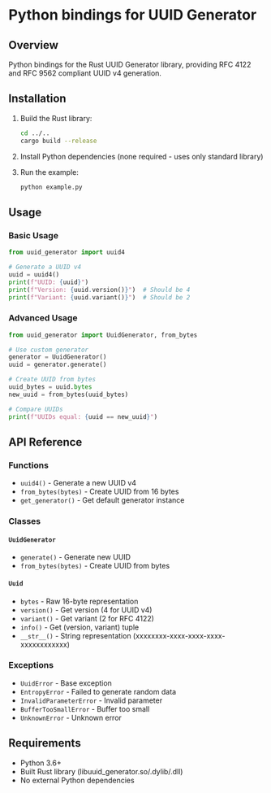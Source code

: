 # Python bindings for UUID Generator

## Overview

Python bindings for the Rust UUID Generator library, providing RFC 4122 and RFC 9562 compliant UUID v4 generation.

## Installation

1. Build the Rust library:
   ```bash
   cd ../..
   cargo build --release
   ```

2. Install Python dependencies (none required - uses only standard library)

3. Run the example:
   ```bash
   python example.py
   ```

## Usage

### Basic Usage

```python
from uuid_generator import uuid4

# Generate a UUID v4
uuid = uuid4()
print(f"UUID: {uuid}")
print(f"Version: {uuid.version()}")  # Should be 4
print(f"Variant: {uuid.variant()}")  # Should be 2
```

### Advanced Usage

```python
from uuid_generator import UuidGenerator, from_bytes

# Use custom generator
generator = UuidGenerator()
uuid = generator.generate()

# Create UUID from bytes
uuid_bytes = uuid.bytes
new_uuid = from_bytes(uuid_bytes)

# Compare UUIDs
print(f"UUIDs equal: {uuid == new_uuid}")
```

## API Reference

### Functions

- `uuid4()` - Generate a new UUID v4
- `from_bytes(bytes)` - Create UUID from 16 bytes
- `get_generator()` - Get default generator instance

### Classes

#### `UuidGenerator`
- `generate()` - Generate new UUID
- `from_bytes(bytes)` - Create UUID from bytes

#### `Uuid`
- `bytes` - Raw 16-byte representation
- `version()` - Get version (4 for UUID v4)
- `variant()` - Get variant (2 for RFC 4122)
- `info()` - Get (version, variant) tuple
- `__str__()` - String representation (xxxxxxxx-xxxx-xxxx-xxxx-xxxxxxxxxxxx)

### Exceptions

- `UuidError` - Base exception
- `EntropyError` - Failed to generate random data
- `InvalidParameterError` - Invalid parameter
- `BufferTooSmallError` - Buffer too small
- `UnknownError` - Unknown error

## Requirements

- Python 3.6+
- Built Rust library (libuuid_generator.so/.dylib/.dll)
- No external Python dependencies
